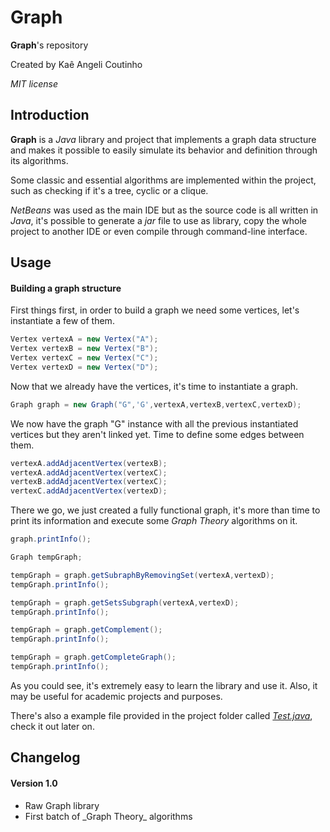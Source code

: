 # Graph

**Graph**'s repository

Created by Kaê Angeli Coutinho

_MIT license_

## Introduction

**Graph** is a _Java_ library and project that implements a graph data structure and makes it possible to easily simulate its behavior and definition through its algorithms.

Some classic and essential algorithms are implemented within the project, such as checking if it's a tree, cyclic or a clique.

_NetBeans_ was used as the main IDE but as the source code is all written in _Java_, it's possible to generate a _jar_ file to use as library, copy the whole project to another IDE or even compile through command-line interface.

## Usage

#### Building a graph structure

First things first, in order to build a graph we need some vertices, let's instantiate a few of them.

``` java
Vertex vertexA = new Vertex("A");
Vertex vertexB = new Vertex("B");
Vertex vertexC = new Vertex("C");
Vertex vertexD = new Vertex("D");
```

Now that we already have the vertices, it's time to instantiate a graph.

``` java
Graph graph = new Graph("G",'G',vertexA,vertexB,vertexC,vertexD);
```

We now have the graph "G" instance with all the previous instantiated vertices but they aren't linked yet. Time to define some edges between them.

``` java
vertexA.addAdjacentVertex(vertexB);
vertexA.addAdjacentVertex(vertexC);
vertexB.addAdjacentVertex(vertexC);
vertexC.addAdjacentVertex(vertexD);
```

There we go, we just created a fully functional graph, it's more than time to print its information and execute some _Graph Theory_ algorithms on it.

``` java
graph.printInfo();

Graph tempGraph;

tempGraph = graph.getSubraphByRemovingSet(vertexA,vertexD);
tempGraph.printInfo();

tempGraph = graph.getSetsSubgraph(vertexA,vertexD);
tempGraph.printInfo();

tempGraph = graph.getComplement();
tempGraph.printInfo();

tempGraph = graph.getCompleteGraph();
tempGraph.printInfo();
```

As you could see, it's extremely easy to learn the library and use it. Also, it may be useful for academic projects and purposes.

There's also a example file provided in the project folder called [_Test.java_](https://github.com/kaiky25/Graph/blob/master/Source%20Code/Graph/src/runtime/Test.java), check it out later on.

## Changelog

#### Version 1.0

<ul>
  <li>Raw Graph library</li>
  <li>First batch of _Graph Theory_ algorithms</li>
</ul>
